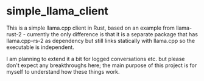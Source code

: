 simple_llama_client
===================

This is a simple llama.cpp client in Rust, based on an example from llama-rust-2 - currently the only difference is that it is a separate package that has llama.cpp-rs-2 as dependency but still links statically with llama.cpp so the executable is independent.

I am planning to extend it a bit for logged conversations etc. but please don't expect any breakthroughs here; the main purpose of this project is for myself to understand how these things work.
